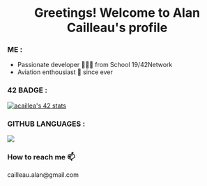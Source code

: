 <h1 align="center">Greetings! Welcome to Alan Cailleau's profile</h1>
<h3>ME :</h3> <ul>
<li>Passionate developer 👨🏼‍💻 from School 19/42Network</li>
<li>Aviation enthousiast 🛫 since ever</li></ul>

<h3>42 BADGE :</h3>
<a align="center" href="https://github.com/oakoudad/badge42"><img src="https://badge.mediaplus.ma/darkblue/acaillea?1337Badge=off&UM6P=off" alt="acaillea's 42 stats"/></a>

<h3>GITHUB LANGUAGES :</h3>
<a align="center" href='(https://github.com/anuraghazra/github-readme-stats)'><img src="https://github-readme-stats.vercel.app/api/top-langs/?username=alncailleau&layout=compact&theme=prussian&show_icons=true" /></a>

<h3>How to reach me 📫</h3>
<p><a href='cailleau.alan@gmail.com'></a>cailleau.alan@gmail.com</p>
